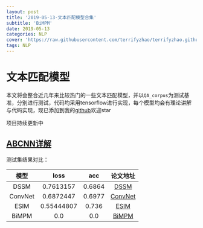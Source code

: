 ```yaml
---
layout: post
title: '2019-05-13-文本匹配模型合集'
subtitle: 'BiMPM'
date: 2019-05-13
categories: NLP
cover: 'https://raw.githubusercontent.com/terrifyzhao/terrifyzhao.github.io/master/assets/img/2019-05-13-%E6%96%87%E6%9C%AC%E5%8C%B9%E9%85%8D%E6%A8%A1%E5%9E%8B%E5%90%88%E9%9B%86/cover.jpg'
tags: NLP
---
```



# 文本匹配模型

本文将会整合近几年来比较热门的一些文本匹配模型，并以`QA_corpus`为测试基准，分别进行测试，代码均采用tensorflow进行实现，每个模型均会有理论讲解与代码实现，现已添加到我的[github](https://github.com/terrifyzhao/text_matching)欢迎star

项目持续更新中

## [ABCNN详解]()

测试集结果对比：

模型 | loss | acc | 论文地址
:-: | :-: | :-: | :-: |
DSSM | 0.7613157 | 0.6864 | [DSSM](https://posenhuang.github.io/papers/cikm2013_DSSM_fullversion.pdf) |
ConvNet | 0.6872447 | 0.6977 | [ConvNet](http://citeseerx.ist.psu.edu/viewdoc/download?doi=10.1.1.723.6492&rep=rep1&type=pdf) |
ESIM | 0.55444807| 0.736 | [ESIM](https://arxiv.org/pdf/1609.06038.pdf) |
BiMPM | 0.0| 0.0 | [BiMPM](https://arxiv.org/pdf/1702.03814.pdf) |


